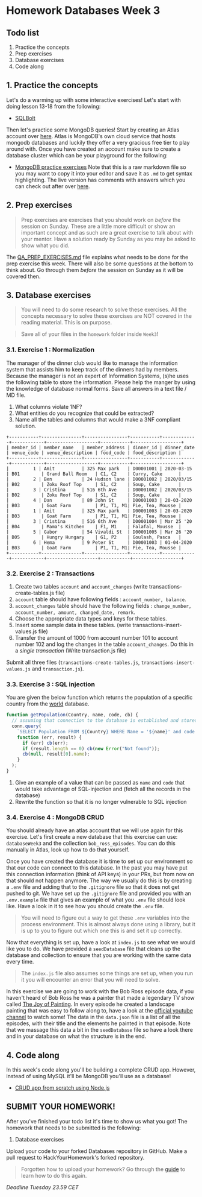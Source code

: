 # Homework Databases Week 3

## **Todo list**

1. Practice the concepts
2. Prep exercises
3. Database exercises
4. Code along

## 1. **Practice the concepts**

Let's do a warming up with some interactive exercises! Let's start with doing lesson 13-18 from the following:

- [SQLBolt](https://sqlbolt.com/lesson/select_queries_introduction)

Then let's practice some MongoDB queries! Start by creating an Atlas account over [here](https://www.mongodb.com/cloud/atlas/lp/try2). Atlas is MongoDB's own cloud service that hosts mongodb databases and luckily they offer a very gracious free tier to play around with. Once you have created an account make sure to create a database cluster which can be your playground for the following:

- [MongoDB practice exercises](https://gist.githubusercontent.com/theRemix/7305403e1ab6fc8674f0/raw/c068ab51e930eb133a9443caa314205a89ef4d61/exercise.md) Note that this is a raw markdown file so you may want to copy it into your editor and save it as `.md` to get syntax highlighting. The live version has comments with answers which you can check out after over [here](https://gist.github.com/theRemix/7305403e1ab6fc8674f0#file-exercise-md).

## 2. **Prep exercises**

> Prep exercises are exercises that you should work on _before_ the session on Sunday. These are a little more difficult or show an important concept and as such are a great exercise to talk about with your mentor. Have a solution ready by Sunday as you may be asked to show what you did.

The [QA_PREP_EXERCISES.md](./QA_PREP_EXERCISES.md) file explains what needs to be done for the prep exercise this week. There will also be some questions at the bottom to think about. Go through them _before_ the session on Sunday as it will be covered then.

## 3. **Database exercises**

> You will need to do some research to solve these exercises. All the concepts necessary to solve these exercises are NOT covered in the reading material. This is on purpose.

> Save all of your files in the `homework` folder inside `Week3`!

### 3.1. **Exercise 1 : Normalization**

The manager of the dinner club would like to manage the information system that assists him to keep track of the dinners had by members.
Because the manager is not an expert of Information Systems, (s)he uses the following table to store the information.
Please help the manger by using the knowledge of database normal forms.
Save all answers in a text file / MD file.

1. What columns violate 1NF?
2. What entities do you recognize that could be extracted?
3. Name all the tables and columns that would make a 3NF compliant solution.

```
+-----------+---------------+----------------+-----------+-------------+------------+-------------------+-----------+------------------+
| member_id | member_name   | member_address | dinner_id | dinner_date | venue_code | venue_description | food_code | food_description |
+-----------+---------------+----------------+-----------+-------------+------------+-------------------+-----------+------------------+
|         1 | Amit          | 325 Max park   | D00001001 | 2020-03-15  | B01        | Grand Ball Room   | C1, C2    | Curry, Cake      |
|         2 | Ben           | 24 Hudson lane | D00001002 | 2020/03/15  | B02        | Zoku Roof Top     | S1, C2    | Soup, Cake       |
|         3 | Cristina      | 516 6th Ave    | D00001002 | 2020/03/15  | B02        | Zoku Roof Top     | S1, C2    | Soup, Cake       |
|         4 | Dan           | 89 John St     | D00001003 | 20-03-2020  | B03        | Goat Farm         | P1, T1, M1| Pie, Tea, Mousse |
|         1 | Amit          | 325 Max park   | D00001003 | 20-03-2020  | B03        | Goat Farm         | P1, T1, M1| Pie, Tea, Mousse |
|         3 | Cristina      | 516 6th Ave    | D00001004 | Mar 25 '20  | B04        | Mama's Kitchen    | F1, M1    | Falafal, Mousse  |
|         5 | Gabor         | 54 Vivaldi St  | D00001005 | Mar 26 '20  | B05        | Hungry Hungary    | G1, P2    | Goulash, Pasca   |
|         6 | Hema          | 9 Peter St     | D00001003 | 01-04-2020  | B03        | Goat Farm         | P1, T1, M1| Pie, Tea, Mousse |
+-----------+---------------+----------------+-----------+-------------+------------+-------------------+-----------+------------------+
```

### 3.2. **Exercise 2 : Transactions**

1. Create two tables `account` and `account_changes` (write transactions-create-tables.js file)
2. `account` table should have following fields : `account_number, balance`.
3. `account_changes` table should have the following fields : `change_number, account_number, amount, changed_date, remark`.
4. Choose the appropriate data types and keys for these tables.
5. Insert some sample data in these tables. (write transactions-insert-values.js file)
6. Transfer the amount of 1000 from account number 101 to account number 102 and log the changes in the table `account_changes`.
   Do this in a _single transaction_ (Write transaction.js file)

Submit all three files (`transactions-create-tables.js`, `transactions-insert-values.js` and `transaction.js`).

### 3.3. **Exercise 3 : SQL injection**

You are given the below function which returns the population of a specific country from the [world](../Week2/world.sql) database.

```js
function getPopulation(Country, name, code, cb) {
  // assuming that connection to the database is established and stored as conn
  conn.query(
    `SELECT Population FROM ${Country} WHERE Name = '${name}' and code = '${code}'`,
    function (err, result) {
      if (err) cb(err);
      if (result.length == 0) cb(new Error("Not found"));
      cb(null, result[0].name);
    }
  );
}
```

1. Give an example of a value that can be passed as `name` and `code` that would take advantage of SQL-injection and (fetch all the records in the database)
2. Rewrite the function so that it is no longer vulnerable to SQL injection

### 3.4. **Exercise 4 : MongoDB CRUD**

You should already have an atlas account that we will use again for this exercise. Let's first create a new database that this exercise can use: `databaseWeek3` and the collection `bob_ross_episodes`. You can do this manually in Atlas, look up how to do that yourself.

Once you have created the database it is time to set up our environment so that our code can connect to this database. In the past you may have put this connection information (think of API keys) in your PRs, but from now on that should not happen anymore. The way we usually do this is by creating a `.env` file and adding that to the `.gitignore` file so that it does not get pushed to git. We have set up the `.gitignore` file and provided you with an `.env.example` file that gives an example of what you `.env` file should look like. Have a look in it to see how you should create the `.env` file.

> You will need to figure out a way to get these `.env` variables into the process environment. This is almost always done using a library, but it is up to you to figure out which one this is and set it up correctly.

Now that everything is set up, have a look at `index.js` to see what we would like you to do. We have provided a `seedDatabase` file that cleans up the database and collection to ensure that you are working with the same data every time.

> The `index.js` file also assumes some things are set up, when you run it you will encounter an error that you will need to solve.

In this exercise we are going to work with the Bob Ross episode data, if you haven't heard of Bob Ross he was a painter that made a legendary TV show called [The Joy of Painting](https://en.wikipedia.org/wiki/The_Joy_of_Painting). In every episode he created a landscape painting that was easy to follow along to, have a look at the [official youtube channel](https://www.youtube.com/c/BobRossIncVideos) to watch some! The data in the `data.json` file is a list of all the episodes, with their title and the elements he painted in that episode. Note that we massage this data a bit in the `seedDatabase` file so have a look there and in your database on what the structure is in the end.

## **4. Code along**

In this week's code along you'll be building a complete CRUD app. However, instead of using MySQL it'll be MongoDB you'll use as a database!

- [CRUD app from scratch using Node.js](https://www.youtube.com/watch?v=CyTWPr_WwdI)

## **SUBMIT YOUR HOMEWORK!**

After you've finished your todo list it's time to show us what you got! The homework that needs to be submitted is the following:

1. Database exercises

Upload your code to your forked Databases repository in GitHub. Make a pull request to HackYourHomework's forked repository.

> Forgotten how to upload your homework? Go through the [guide](../hand-in-homework-guide.md) to learn how to do this again.

_Deadline Tuesday 23.59 CET_
